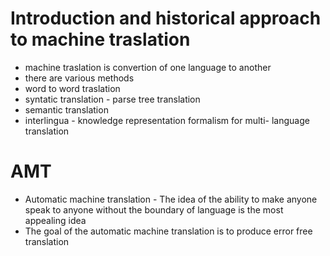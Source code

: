# Introduction and historical approach to machine traslation
- machine traslation is convertion of one language to another
- there are various methods
- word to word traslation
- syntatic translation - parse tree translation
- semantic translation
- interlingua - knowledge representation formalism for multi- language translation

# AMT 
- Automatic machine translation - The idea of the ability to make anyone speak to anyone without the boundary of language is the most appealing idea
- The goal of the automatic machine translation is to produce error free translation

